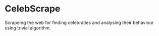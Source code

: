# CelebScrape
Scrapeing the web for finding celebraties and analysing their behaviour using trivial algorithm.

